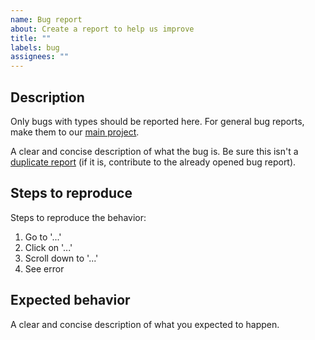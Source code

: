 ```yaml
---
name: Bug report
about: Create a report to help us improve
title: ""
labels: bug
assignees: ""
---
```


## Description

Only bugs with types should be reported here. For general bug reports, make them
to our [main project](https://github.com/LastTalon/matter-hooks/issues).

A clear and concise description of what the bug is. Be sure this isn't a
[duplicate report](https://github.com/LastTalon/matter-hooks-types/issues) (if
it is, contribute to the already opened bug report).

## Steps to reproduce

Steps to reproduce the behavior:

1. Go to '...'
2. Click on '...'
3. Scroll down to '...'
4. See error

## Expected behavior

A clear and concise description of what you expected to happen.
